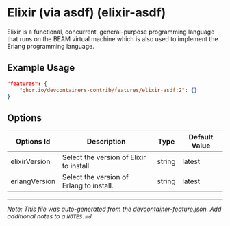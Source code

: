 
# Elixir (via asdf) (elixir-asdf)

Elixir is a functional, concurrent, general-purpose programming language that runs on the BEAM virtual machine which is also used to implement the Erlang programming language.

## Example Usage

```json
"features": {
    "ghcr.io/devcontainers-contrib/features/elixir-asdf:2": {}
}
```

## Options

| Options Id | Description | Type | Default Value |
|-----|-----|-----|-----|
| elixirVersion | Select the version of Elixir to install. | string | latest |
| erlangVersion | Select the version of Erlang to install. | string | latest |



---

_Note: This file was auto-generated from the [devcontainer-feature.json](https://github.com/devcontainers-contrib/features/blob/main/src/elixir-asdf/devcontainer-feature.json).  Add additional notes to a `NOTES.md`._
